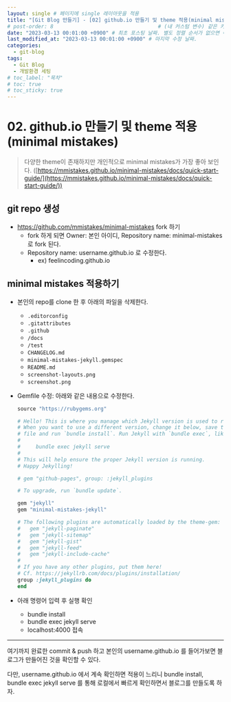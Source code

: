 ```yaml
---
layout: single # 페이지에 single 레이아웃을 적용
title: "[Git Blog 만들기] - [02] github.io 만들기 및 theme 적용(minimal mistakes)" # 페이지 타이틀
# post-order: 8                                  # (내 커스텀 변수) 같은 카테고리 내 정렬 순서
date: "2023-03-13 00:01:00 +0900" # 최초 포스팅 날짜. 별도 정렬 순서가 없으면 이 값으로 정렬됨. 파일명에 기록되어있다면 생략 가능.
last_modified_at: "2023-03-13 00:01:00 +0900" # 마지막 수정 날짜.
categories:
  - git-blog
tags:
  - Git Blog
  - 개발환경 세팅
# toc_label: "목차"
# toc: true
# toc_sticky: true
---
```


# 02. github.io 만들기 및 theme 적용(minimal mistakes)

> 다양한 theme이 존재하지만 개인적으로 minimal mistakes가 가장 좋아 보인다. ([https://mmistakes.github.io/minimal-mistakes/docs/quick-start-guide/](https://mmistakes.github.io/minimal-mistakes/docs/quick-start-guide/))

## git repo 생성

- https://github.com/mmistakes/minimal-mistakes fork 하기
  - fork 하게 되면 Owner: 본인 아이디, Repository name: minimal-mistakes 로 fork 된다.
  - Repository name: username.github.io 로 수정한다.
    - ex) feelincoding.github.io

## minimal mistakes 적용하기

- 본인의 repo를 clone 한 후 아래의 파일을 삭제한다.
  - `.editorconfig`
  - `.gitattributes`
  - `.github`
  - `/docs`
  - `/test`
  - `CHANGELOG.md`
  - `minimal-mistakes-jekyll.gemspec`
  - `README.md`
  - `screenshot-layouts.png`
  - `screenshot.png`
- Gemfile 수정: 아래와 같은 내용으로 수정한다.

  ```ruby
  source "https://rubygems.org"

  # Hello! This is where you manage which Jekyll version is used to run.
  # When you want to use a different version, change it below, save the
  # file and run `bundle install`. Run Jekyll with `bundle exec`, like so:
  #
  #     bundle exec jekyll serve
  #
  # This will help ensure the proper Jekyll version is running.
  # Happy Jekylling!

  # gem "github-pages", group: :jekyll_plugins

  # To upgrade, run `bundle update`.

  gem "jekyll"
  gem "minimal-mistakes-jekyll"

  # The following plugins are automatically loaded by the theme-gem:
  #   gem "jekyll-paginate"
  #   gem "jekyll-sitemap"
  #   gem "jekyll-gist"
  #   gem "jekyll-feed"
  #   gem "jekyll-include-cache"
  #
  # If you have any other plugins, put them here!
  # Cf. https://jekyllrb.com/docs/plugins/installation/
  group :jekyll_plugins do
  end
  ```

- 아래 명령어 입력 후 실행 확인
  - bundle install
  - bundle exec jekyll serve
  - localhost:4000 접속

---

여기까지 완료한 commit & push 하고 본인의 username.github.io 를 들어가보면 블로그가 만들어진 것을 확인할 수 있다.

다만, username.github.io 에서 계속 확인하면 적용이 느리니 bundle install, bundle exec jekyll serve 를 통해 로컬에서 빠르게 확인하면서 블로그를 만들도록 하자.
